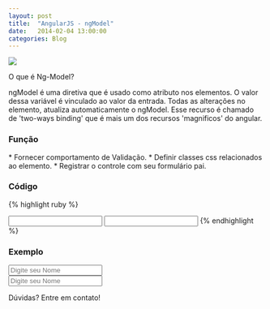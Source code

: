 ```yaml
---
layout: post
title:  "AngularJS - ngModel"
date:   2014-02-04 13:00:00
categories: Blog
---
```


<img src="{{site.baseurl}}/img/posts/angularjs.jpg"  />


O que é Ng-Model?

ngModel é uma diretiva que é usado como atributo nos elementos.
O valor dessa variável é vinculado ao valor da entrada. 
Todas as alterações no elemento, atualiza automaticamente o ngModel.
Esse recurso é chamado de 'two-ways binding' que é mais um dos recursos 'magnificos' do angular. 


<h3>Função</h3>
* Fornecer comportamento de Validação. 	
* Definir classes css relacionados ao elemento. 
* Registrar o controle com seu formulário pai. 

<h3>Código</h3>

{% highlight ruby %}
<html ng-app>
	<head>
    	<script src="angularJs.js"></script>
  	</head>
  	<body>	 
    	<input type="text" ng-model="imput">
    	<input type="text" ng-model="imput">  	      	
    </div>
  </body>
</html>
{% endhighlight %}

<h3>Exemplo</h3> 

<script src="https://ajax.googleapis.com/ajax/libs/angularjs/1.0.7/angular.min.js"></script>      

<div ng-app>
	<input type="text" placeholder="Digite seu Nome" ng-model="imput">
	<br />
	<input type="text" placeholder="Digite seu Nome" ng-model="imput">
</div>


Dúvidas? Entre em contato!

